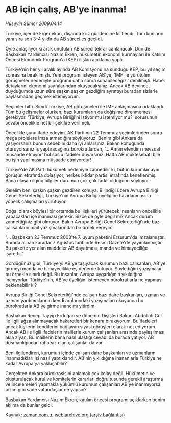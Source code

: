 # AB için çalış, AB'ye inanma!

*Hüseyin Sümer 2009.04.14*

<tr><td class="metin" colspan="2" style="padding-top: 20px; padding-left: 5px; padding-right: 10px;">Türkiye, içeride Ergenekon, dışarıda kriz gündemine kilitlendi. Tüm bunların yanı sıra son 3-4 yıldır da AB süreci es geçildi.</td></tr><tr><td class="metin" colspan="2" style="padding-top: 20px; padding-left: 5px; padding-right: 10px;"><p>Öyle anlaşılıyor ki artık unutulan AB süreci tekrar canlanacak. Dün de Başbakan Yardımcısı Nazım Ekren, hükümetin ekonomi kurmayları ile Katılım Öncesi Ekonomik Program'a (KEP) ilişkin açıklama yaptı.
<p>Türkiye'nin her yıl aralık ayında AB Komisyonu'na sunduğu KEP, bu yıl seçim sonrasına bırakılmıştı. Yeni programı isteyen AB'ye, 'IMF ile yürütülen görüşmeler nedeniyle programı daha sonra sunabileceğiz.' denilmişti. Haber detaylarını ekonomi sayfalarından okuyacaksınız. Ancak AB deyince, duyduğumda uzun süre şaşkın şaşkın gezdiğim ayrıntıyı buradan sizlerle paylaşmadan geçmek istemiyorum.
<p>Seçimler bitti. Şimdi Türkiye, AB görüşmeleri ile IMF anlaşmasına odaklandı. Tüm bu gelişmeler olurken, bazı kurumların da değişime direnmemesi gerekiyor. 'Türkiye, Avrupa Birliği'ni istiyor mu istemiyor mu?' sorusunun cevabı öncelikle net bir şekilde verilmeli.
<p>Öncelikle şunu ifade edeyim. AK Parti'nin 22 Temmuz seçimlerinden sonra mega projelere imza atmadığını söylüyoruz. Benim gibi Ankara'da yaşıyorsanız bunun sebebini daha iyi anlarsınız. Bakan koltuğunda oturuyorsanız iş yaptıracağınız bürokratlardan, '... Aman efendim mevzuat müsaade etmiyor' bol soslu ifadeler duyarsınız. Hatta AB müktesebatı bile bu işin yapılmasına müsaade etmiyordur!
<p>Türkiye'de AK Parti hükümeti nedeniyle zannedilir ki, bütün kurumlar aynı görüşün etrafında dolaşıyor, herkes iktidar partisi etrafında kenetlenmiş. Bana ulaşan ilginç bilgiler durumun çok çok farklı olduğunu söylüyor.
<p>Gelelim beni şaşkın şaşkın gezdiren konuya. Bilindiği üzere Avrupa Birliği Genel Sekreterliği, Türkiye'nin Avrupa Birliği üyeliğine hazırlanmasına yönelik çalışmaları yürütüyor.
<p>Doğal olarak böylesi bir ortamda bu ilişkileri yürütecek insanların öncelikle yapacakları işe inanması gerekir. Sizce de öyle değil mi? Ancak durum zannettiğiniz gibi olmuyor. Bakın Avrupa Birliği Genel Sekreterliği'nde bazı çalışanların mail yazışmalarından bir örnek vereyim:
<p>"... Başbakan 23 Temmuz 2003'te 7. uyum paketini Erzurum'da imzalamıştır. Burada alınan kararlar 7 Ağustos tarihinde Resmi Gazete'de yayımlanmıştır. Bu pakette yer alan maddeler AB dayatması, manda ve himayeciliğe işarettir."
<p>Gördüğünüz gibi, Türkiye'yi AB'ye taşıyacak kurumun bazı çalışanları, AB'ye girmeyi manda ve himayecilikle eş değerde tutuyor. Söylediğim yazışmalar, bu örnekle sınırlı değil. Bu insanlar, Avrupa uygarlığının yıkıldığına inanıyorlar. Türkiye'nin, AB'ye üyeliğini istemeyen bürokratlarla ne yapması beklenebilir ki?
<p>Avrupa Birliği Genel Sekreterliği'nde çalışan bazı daire başkanları, uzman ve uzman yardımcılarının kendi aralarındaki yazışmaları okuyunca bu bürokratlarla AB'ye girme inancımı yitirdim.
<p>Başbakan Recep Tayyip Erdoğan ve dönemin Dışişleri Bakanı Abdullah Gül ile ilgili ağza alınmayacak hakaretleri bir kenara bırakıyorum. Bu ifadeleri ancak kişilerin kendilerini bağlayan siyasi görüşleri olarak not ediyorum. Ancak AB ile ilgili ifadelerin maillerle kurum çalışanları arasında paylaşılması akla ziyan. Bu maillerin bana nasıl ulaştığı cevabı da burada yatıyor. AB düşmanlığından rahatsız olan çalışanlar da var.
<p>Beni ilgilendiren, kurumun içinde çalışan daire başkanları ve uzmanların inanmadıkları işi nasıl yaptıklarıdır. AB'nin yıkıldığına inananlarla Türkiye ne kadar Avrupa'ya yaklaşabilir?
<p>Gerçekten Ankara bürokrasisini anlamak çok kolay değil. Hükümetin ve oluşturulacak kurul ve komitelerin kararları doğrultusunda gerekli araştırma ve incelemeleri yapmakla yükümlü kurumun çalışanları AB'ye inanmıyorsa bizim gibi sade vatandaşlar ne yapsın?
<p>Başbakan Yardımcısı Nazım Ekren, katılım öncesi programı açıklarken benim aklıma da bunlar geldi.<br/></p></p></p></p></p></p></p></p></p></p></p></p></p></p></td></tr>

Kaynak: [zaman.com.tr](http://zaman.com.tr/yazar.do?yazino=837089), [web.archive.org (arşiv bağlantısı)](http://web.archive.org/web/20090517035827/http://www.zaman.com.tr:80/yazar.do?yazino=837089)
